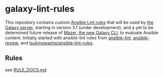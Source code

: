 galaxy-lint-rules
=================

This repository contains custom [Ansible Lint rules](https://github.com/willthames/ansible-lint) that will be used by [the Galaxy server](https://galaxy.ansible.com), starting in version 3.1 (under development), and a yet to be determined future release of [Mazer, the new Galaxy CLI](https://github.com/ansible/mazer), to evaluate Ansible content. Initially started with ansible-lint rules from [ansible-lint](https://github.com/willthames/ansible-lint), [ansible-review](https://github.com/willthames/ansible-review), and [tsukinowasha/ansible-lint-rules](https://github.com/tsukinowasha/ansible-lint-rules).

Rules
-----
see [RULE_DOCS.md](RULE_DOCS.md)
